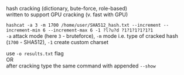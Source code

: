 hash cracking (dictionary, bute-force, role-based)  
written to support GPU cracking (v. fast with GPU)  

`hashcat -a 3 -m 1700 /home/user/SHA512_hash.txt --increment --increment-min 6 --increment-max 6 -1 ?l?u?d ?1?1?1?1?1?1`  
`-a` attack mode (here `3` - bruteforce), `-m` mode i.e. type of cracked hash (`1700` - SHA512), `-1` create custom charset  

use `-o results.txt` flag  
OR  
after cracking type the same command with appended `--show`  